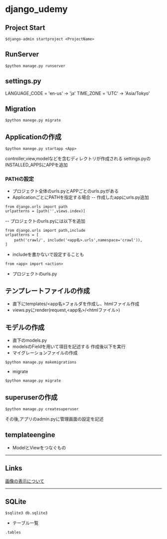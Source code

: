# django_udemy

## Project Start
```
$django-admin startproject <ProjectName>
```

## RunServer
```aidl
$python manage.py runserver
```

## settings.py
LANGUAGE_CODE = 'en-us' -> 'ja'
TIME_ZONE = 'UTC' -> 'Asia/Tokyo'

## Migration
```aidl
$python manege.py migrate
```

## Applicationの作成
```aidl
$python manege.py startapp <App>
```
controller,view,modelなどを含むディレクトリが作成される
settings.pyのINSTALLED_APPSにAPPを追加

### PATHの設定
- プロジェクト全体のurls.pyとAPPごとのurls.pyがある
- ApplicationごとにPATHを指定する場合
-- 作成したappにurls.py追加
```
from django.urls import path
urlpatterns = [path('',views.index)]
```
-- プロジェクトのurls.pyには以下を追加
```aidl
from django.urls import path,include
urlpatterns = [
    path('crawl/', include('<app名>.urls',namespace='crawl')),
]
```

- includeを書かないで設定することも
```aidl
from <app> import <action>
```

- プロジェクトのurls.py


## テンプレートファイルの作成
- <app>直下にtemplates/<app名>フォルダを作成し、htmlファイル作成
- views.pyにrender(request,<app名>/<htmlファイル>)


## モデルの作成
- <app>直下のmodels.py
- modelsのFieldを用いて項目を記述する
作成後以下を実行
- マイグレーションファイルの作成
```aidl
$python manage.py makemigrations
```
- migrate
```aidl
$python manage.py migrate
```

## superuserの作成
```
$python manage.py createsuperuser
```
その後,アプリのadmin.pyに管理画面の設定を記述

## templateengine
- ModelとViewをつなぐもの

---

## Links

[画像の表示について](http://www.tohuandkonsome.site/entry/2017/06/10/211145)

---

## SQLite
```aidl
$sqlite3 db.sqlite3
```
- テーブル一覧
```aidl
.tables
```


